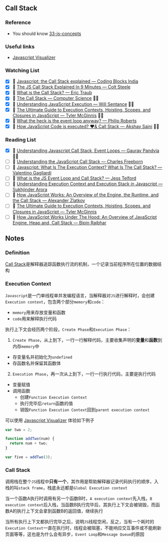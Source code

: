 ## Call Stack

### Reference

- You should know [33-js-concepts](https://github.com/leonardomso/33-js-concepts#table-of-contents)

### Useful links

- [Javascript Visualizer](https://ui.dev/javascript-visualizer)

### Watching List

- [x] 🎥 [Javascript: the Call Stack explained — Coding Blocks India](https://www.youtube.com/watch?v=w6QGEiQceOM)
- [x] 🎥 [The JS Call Stack Explained In 9 Minutes — Colt Steele](https://www.youtube.com/watch?v=W8AeMrVtFLY)
- [x] 🎥 [What is the Call Stack? — Eric Traub](https://www.youtube.com/watch?v=w7QWQlkLY_s)
- [x] 🎥 [The Call Stack — Computer Science](https://www.youtube.com/watch?v=Q2sFmqvpBe0) 👏🏻
- [x] 🎥 [Understanding JavaScript Execution — Will Sentance](https://www.youtube.com/watch?v=exrc_rLj5iw&list=PLWrQZnG8l0E4kd1T_nyuVoxQUaYEWFgcD&index=4) 👏🏻
- [x] 🎥 [The Ultimate Guide to Execution Contexts, Hoisting, Scopes, and Closures in JavaScript — Tyler McGinnis](https://www.youtube.com/watch?v=Nt-qa_LlUH0) 👏🏻
- [x] 🎥 [What the heck is the event loop anyway? — Philip Roberts](https://www.youtube.com/watch?v=8aGhZQkoFbQ)
- [x] 🎥 [How JavaScript Code is executed? ❤️& Call Stack — Akshay Saini](https://www.youtube.com/watch?v=iLWTnMzWtj4&list=PLlasXeu85E9cQ32gLCvAvr9vNaUccPVNP) 👏🏻

### Reading List

- [x] 📜 [Understanding Javascript Call Stack, Event Loops — Gaurav Pandvia](https://medium.com/@gaurav.pandvia/understanding-javascript-function-executions-tasks-event-loop-call-stack-more-part-1-5683dea1f5ec) 👏🏻
- [ ] 📜 [Understanding the JavaScript Call Stack — Charles Freeborn](https://medium.freecodecamp.org/understanding-the-javascript-call-stack-861e41ae61d4)
- [ ] 📜 [Javascript: What Is The Execution Context? What Is The Call Stack? — Valentino Gagliardi](https://web.archive.org/web/20180701233338/https://www.valentinog.com/blog/js-execution-context-call-stack/)
- [ ] 📜 [What is the JS Event Loop and Call Stack? — Jess Telford](https://gist.github.com/jesstelford/9a35d20a2aa044df8bf241e00d7bc2d0)
- [ ] 📜 [Understanding Execution Context and Execution Stack in Javascript — Sukhjinder Arora](https://blog.bitsrc.io/understanding-execution-context-and-execution-stack-in-javascript-1c9ea8642dd0)
- [ ] 📜 [How JavaScript Works: An Overview of the Engine, the Runtime, and the Call Stack — Alexander Zlatkov](https://blog.sessionstack.com/how-does-javascript-actually-work-part-1-b0bacc073cf)
- [ ] 📜 [The Ultimate Guide to Execution Contexts, Hoisting, Scopes, and Closures in JavaScript — Tyler McGinnis](https://tylermcginnis.com/ultimate-guide-to-execution-contexts-hoisting-scopes-and-closures-in-javascript/)
- [ ] 📜 [How JavaScript Works Under The Hood: An Overview of JavaScript Engine, Heap and, Call Stack — Bipin Rajbhar](https://dev.to/bipinrajbhar/how-javascript-works-under-the-hood-an-overview-of-javascript-engine-heap-and-call-stack-1j5o)

## Notes

### Definition

[Call Stack](https://developer.mozilla.org/en-US/docs/Glossary/Call_stack)是解释器追踪函数执行流的机制，一个记录当前程序所在位置的数据结构

### Execution Context

`Javascript`是一门单线程单并发编程语言，当解释器对`JS`进行解释时，会创建`Execution context`，包含两个部分`memory`和`code`：

- `memory`用来存放变量和函数
- `code`用来解释执行代码

执行上下文会经历两个阶段，`Create Phase`和`Execution Phase`：

1. `Create Phase`，从上到下，一行一行解释代码，主要收集声明的**变量**和**函数**到内存`memory`中

- 存变量名并初始化为`undefined`
- 存函数名并保留其函数体

2. `Execution Phase`，再一次从上到下，一行一行执行代码，主要是执行代码

- 变量赋值
- 调用函数
  - 创建`Function Execution Context`
  - 执行完毕后`return`函数的值
  - 销毁`Function Execution Context`回到`parent execution context`

可以使用 [Javascript Visualizer](https://ui.dev/javascript-visualizer) 体验如下例子

```js
var two = 2;

function addTwo(num) {
  return num + two;
}

var five = addTwo(3);
```

### Call Stack

调用栈在整个`JS`线程中**只有一个**，其作用是帮助解释器记录代码执行的顺序，入栈的叫`stack frame`，栈底永远都是`Global Execution context`

当一个函数A执行时调用有另一个函数B时，`A execution context`先入栈，`B execution context`后入栈，当函数B执行完毕后，其执行上下文会被销毁，而函数A的执行上下文会拿到函数B的返回值，继续执行

当所有执行上下文都执行完毕之后，说明`JS`线程空闲，反之，当有一个耗时的`Execution Context`一直在执行时，线程会被阻塞，不能响应交互事件或不能刷新页面等等，这也是为什么会有异步，`Event Loop`和`Message Queue`的原因















